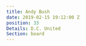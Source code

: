 ```yaml
---
title: Andy Bush
date: 2019-02-15 19:12:00 Z
position: 33
Details: D.C. United
Section: board
---
```


